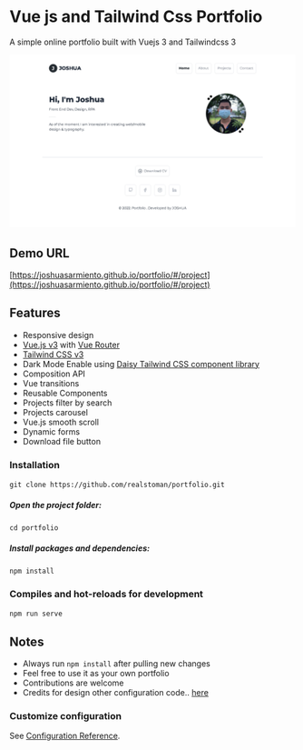# Vue js and Tailwind Css  Portfolio

A simple online portfolio built with Vuejs 3 and Tailwindcss 3 

![Portfolio](https://github.com/joshuasarmiento/portfolio/blob/main/src/assets/readMe.png)

## Demo URL

[https://joshuasarmiento.github.io/portfolio/#/project](https://joshuasarmiento.github.io/portfolio/#/project)

## Features

-   Responsive design
-   [Vue.js v3](https://vuejs.org) with [Vue Router](https://router.vuejs.org)
-   [Tailwind CSS v3](https://tailwindcss.com)
-   Dark Mode Enable using [Daisy Tailwind CSS component library](https://daisyui.com/)  
-   Composition API
-   Vue transitions
-   Reusable Components
-   Projects filter by search
-   Projects carousel
-   Vue.js smooth scroll
-   Dynamic forms
-   Download file button

### Installation
```
git clone https://github.com/realstoman/portfolio.git
```

##### Open the project folder:
```
cd portfolio
```

##### Install packages and dependencies:

```
npm install
```

### Compiles and hot-reloads for development
```
npm run serve
```

## Notes

-   Always run `npm install` after pulling new changes
-   Feel free to use it as your own portfolio
-   Contributions are welcome
-   Credits for design other configuration code.. [here](https://github.com/realstoman/vuejs-tailwindcss-portfolio)

### Customize configuration
See [Configuration Reference](https://cli.vuejs.org/config/).
